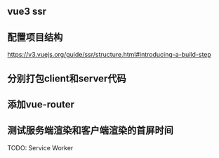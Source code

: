 ## vue3 ssr
## 配置项目结构 
https://v3.vuejs.org/guide/ssr/structure.html#introducing-a-build-step

## 分别打包client和server代码

## 添加vue-router

## 测试服务端渲染和客户端渲染的首屏时间

TODO:
Service Worker

